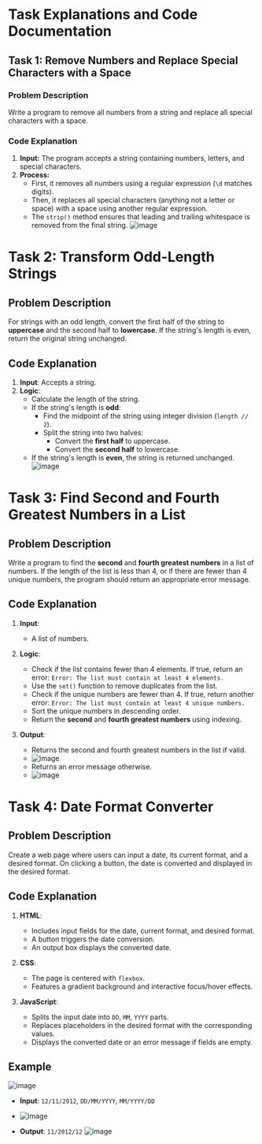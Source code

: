 # Task Explanations and Code Documentation

## Task 1: Remove Numbers and Replace Special Characters with a Space

### Problem Description
Write a program to remove all numbers from a string and replace all special characters with a space.

### Code Explanation
1. **Input:** The program accepts a string containing numbers, letters, and special characters.
2. **Process:**
   - First, it removes all numbers using a regular expression (`\d` matches digits).
   - Then, it replaces all special characters (anything not a letter or space) with a space using another regular expression.
   - The `strip()` method ensures that leading and trailing whitespace is removed from the final string.
![image](https://github.com/user-attachments/assets/a7dec6ad-1123-4c48-b36f-990fd0e46099)
# Task 2: Transform Odd-Length Strings

## Problem Description
For strings with an odd length, convert the first half of the string to **uppercase** and the second half to **lowercase**. If the string's length is even, return the original string unchanged.

## Code Explanation
1. **Input**: Accepts a string.
2. **Logic**:
   - Calculate the length of the string.
   - If the string's length is **odd**:
     - Find the midpoint of the string using integer division (`length // 2`).
     - Split the string into two halves:
       - Convert the **first half** to uppercase.
       - Convert the **second half** to lowercase.
   - If the string's length is **even**, the string is returned unchanged.
![image](https://github.com/user-attachments/assets/d5c6c0f0-ce8b-4d7b-b1e6-eda919f3aa3c)
# Task 3: Find Second and Fourth Greatest Numbers in a List

## Problem Description
Write a program to find the **second** and **fourth greatest numbers** in a list of numbers. If the length of the list is less than 4, or if there are fewer than 4 unique numbers, the program should return an appropriate error message.

## Code Explanation
1. **Input**:
   - A list of numbers.

2. **Logic**:
   - Check if the list contains fewer than 4 elements. If true, return an error: `Error: The list must contain at least 4 elements.`
   - Use the `set()` function to remove duplicates from the list.
   - Check if the unique numbers are fewer than 4. If true, return another error: `Error: The list must contain at least 4 unique numbers.`
   - Sort the unique numbers in descending order.
   - Return the **second** and **fourth greatest numbers** using indexing.

3. **Output**:
   - Returns the second and fourth greatest numbers in the list if valid.
   - ![image](https://github.com/user-attachments/assets/3fc5a3d9-d664-4e37-9639-6bcaf6c4db66)
   -  Returns an error message otherwise.
   -  ![image](https://github.com/user-attachments/assets/45c4b098-d2e8-423e-bd14-421029da26c1)
# Task 4: Date Format Converter

## Problem Description
Create a web page where users can input a date, its current format, and a desired format. On clicking a button, the date is converted and displayed in the desired format.

## Code Explanation
1. **HTML**:
   - Includes input fields for the date, current format, and desired format.
   - A button triggers the date conversion.
   - An output box displays the converted date.

2. **CSS**:
   - The page is centered with `flexbox`.
   - Features a gradient background and interactive focus/hover effects.

3. **JavaScript**:
   - Splits the input date into `DD`, `MM`, `YYYY` parts.
   - Replaces placeholders in the desired format with the corresponding values.
   - Displays the converted date or an error message if fields are empty.

## Example
![image](https://github.com/user-attachments/assets/6147a611-5736-49f7-8271-b83ec7eabc94)

- **Input**: `12/11/2012`, `DD/MM/YYYY`, `MM/YYYY/DD`
- ![image](https://github.com/user-attachments/assets/3940422f-6212-4cff-b923-2e4edfa14e8f)


- **Output**: `11/2012/12`
![image](https://github.com/user-attachments/assets/b2eb0071-4d44-4d8b-ad8a-14c0ccffc2d0)


